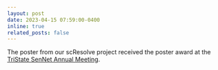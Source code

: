 ```yaml
---
layout: post
date: 2023-04-15 07:59:00-0400
inline: true
related_posts: false
---
```


The poster from our scResolve project received the poster award at the [TriState SenNet Annual Meeting](https://tristatesennet.pitt.edu/).
